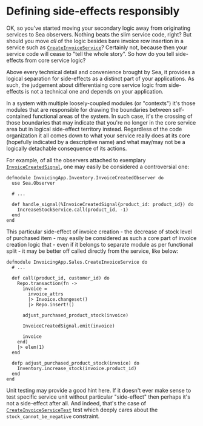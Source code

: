 # Defining side-effects responsibly

OK, so you've started moving your secondary logic away from originating services to Sea observers.
Nothing beats the slim service code, right? But should you move *all* of the logic besides bare
invoice row insertion in a service such as [`CreateInvoiceService`]? Certainly not, because then
your service code will cease to "tell the whole story". So how do you tell side-effects from core
service logic?

Above every technical detail and convenience brought by Sea, it provides a logical separation for
side-effects as a distinct part of your applications. As such, the judgement about differentiaing
core service logic from side-effects is not a technical one and depends on your application.

In a system with multiple loosely-coupled modules (or "contexts") it's those modules that are
responsible for drawing the boundaries between self-contained functional areas of the system. In
such case, it's the crossing of those boundaries that may indicate that you're no longer in the core
service area but in logical side-effect territory instead. Regardless of the code organization it
all comes down to what your service really does at its core (hopefully indicated by a descriptive
name) and what may/may not be a logically detachable consequence of its actions.

For example, of all the observers attached to exemplary [`InvoiceCreatedSignal`], one may easily be
considered a controversial one:

    defmodule InvoicingApp.Inventory.InvoiceCreatedObserver do
      use Sea.Observer

      # ...

      def handle_signal(%InvoiceCreatedSignal{product_id: product_id}) do
        IncreaseStockService.call(product_id, -1)
      end
    end

This particular side-effect of invoice creation - the decrease of stock level of purchased item -
may easily be considered as such a core part of invoice creation logic that - even if it belongs to
separate module as per functional split - it may be better off called directly from the service,
like below:

    defmodule InvoicingApp.Sales.CreateInvoiceService do
      # ...

      def call(product_id, customer_id) do
        Repo.transaction(fn ->
          invoice =
            invoice_attrs
            |> Invoice.changeset()
            |> Repo.insert!()

          adjust_purchased_product_stock(invoice)

          InvoiceCreatedSignal.emit(invoice)

          invoice
        end)
        |> elem(1)
      end

      defp adjust_purchased_product_stock(invoice) do
        Inventory.increase_stock(invoice.product_id)
      end
    end

Unit testing may provide a good hint here. If it doesn't ever make sense to test specific service
unit without particular "side-effect" then perhaps it's not a side-effect after all. And indeed,
that's the case of [`CreateInvoiceServiceTest`] test which deeply cares about the
`stock_cannot_be_negative` constraint.

[`CreateInvoiceService`]: https://github.com/surgeventures/sea-elixir/tree/master/examples/invoicing_app/lib/invoicing_app/sales/create_invoice_service.ex
[`InvoiceCreatedSignal`]: https://github.com/surgeventures/sea-elixir/tree/master/examples/invoicing_app/lib/invoicing_app/sales/invoice_created_signal.ex
[`CreateInvoiceServiceTest`]: https://github.com/surgeventures/sea-elixir/tree/master/examples/invoicing_app/test/unit/invoicing_app/sales/create_invoice_service_test.exs
